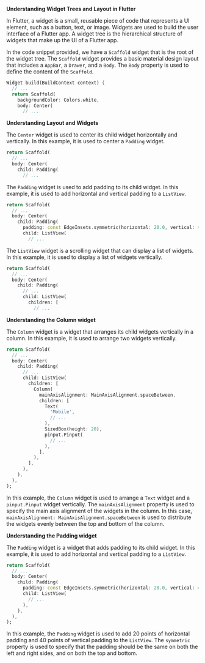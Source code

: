 **Understanding Widget Trees and Layout in Flutter**

In Flutter, a widget is a small, reusable piece of code that represents a UI element, such as a button, text, or image. Widgets are used to build the user interface of a Flutter app. A widget tree is the hierarchical structure of widgets that make up the UI of a Flutter app.

In the code snippet provided, we have a `Scaffold` widget that is the root of the widget tree. The `Scaffold` widget provides a basic material design layout that includes a `AppBar`, a `Drawer`, and a `Body`. The `Body` property is used to define the content of the `Scaffold`.

```dart
Widget build(BuildContext context) {
  // ...
  return Scaffold(
    backgroundColor: Colors.white,
    body: Center(
      // ...
```

**Understanding Layout and Widgets**

The `Center` widget is used to center its child widget horizontally and vertically. In this example, it is used to center a `Padding` widget.

```dart
return Scaffold(
  // ...
  body: Center(
    child: Padding(
      // ...
```

The `Padding` widget is used to add padding to its child widget. In this example, it is used to add horizontal and vertical padding to a `ListView`.

```dart
return Scaffold(
  // ...
  body: Center(
    child: Padding(
      padding: const EdgeInsets.symmetric(horizontal: 20.0, vertical: 40.0),
      child: ListView(
        // ...
```

The `ListView` widget is a scrolling widget that can display a list of widgets. In this example, it is used to display a list of widgets vertically.

```dart
return Scaffold(
  // ...
  body: Center(
    child: Padding(
      // ...
      child: ListView(
        children: [
          // ...
```

**Understanding the Column widget**

The `Column` widget is a widget that arranges its child widgets vertically in a column. In this example, it is used to arrange two widgets vertically.

```dart
return Scaffold(
  // ...
  body: Center(
    child: Padding(
      // ...
      child: ListView(
        children: [
          Column(
            mainAxisAlignment: MainAxisAlignment.spaceBetween,
            children: [
              Text(
                'Mobile',
                // ...
              ),
              SizedBox(height: 20),
              pinput.Pinput(
                // ...
              ),
            ],
          ),
        ],
      ),
    ),
  ),
);
```

In this example, the `Column` widget is used to arrange a `Text` widget and a `pinput.Pinput` widget vertically. The `mainAxisAlignment` property is used to specify the main axis alignment of the widgets in the column. In this case, `mainAxisAlignment: MainAxisAlignment.spaceBetween` is used to distribute the widgets evenly between the top and bottom of the column.

**Understanding the Padding widget**

The `Padding` widget is a widget that adds padding to its child widget. In this example, it is used to add horizontal and vertical padding to a `ListView`.

```dart
return Scaffold(
  // ...
  body: Center(
    child: Padding(
      padding: const EdgeInsets.symmetric(horizontal: 20.0, vertical: 40.0),
      child: ListView(
        // ...
      ),
    ),
  ),
);
```

In this example, the `Padding` widget is used to add 20 points of horizontal padding and 40 points of vertical padding to the `ListView`. The `symmetric` property is used to specify that the padding should be the same on both the left and right sides, and on both the top and bottom.